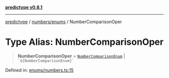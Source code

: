 [**predictype v0.8.1**](../../../README.md)

***

[predictype](../../../modules.md) / [numbers/enums](../README.md) / NumberComparisonOper

# Type Alias: NumberComparisonOper

> **NumberComparisonOper** = [`NumberComparisonEnum`](../enumerations/NumberComparisonEnum.md) \| `` `${NumberComparisonEnum}` ``

Defined in: [enums/numbers.ts:15](https://github.com/maduhaime/predictype/blob/2310adbaccb6fbc00cdab8e345e79bd5b09e40f5/src/enums/numbers.ts#L15)
